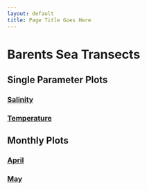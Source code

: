 ```yaml
---
layout: default
title: Page Title Goes Here
---
```


# Barents Sea Transects

## Single Parameter Plots
### [Salinity](Salinity.md)
### [Temperature](Temperature.md)

## Monthly Plots
### [April](April.md)
### [May](May.md)